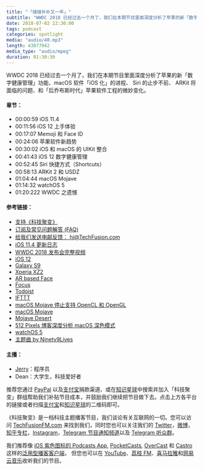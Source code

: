 ```yaml
---
title: "「缝缝补补又一年」"
subtitle: "WWDC 2018 已经过去一个月了，我们在本期节目里面深度分析了苹果的新「数字健康管理」功能、macOS 软件「iOS 化」的进程、 Siri 的止步不前、 ARKit 将面临的问提、和「后乔布斯时代」苹果软件工程的微妙变化。"
date: 2018-07-02 22:30:00
tags: podcast
categories: spotlight
media: "audio/40.mp3"
length: 43877942 
media_type: "audio/mpeg"
duration: 01:30:30
---
```


WWDC 2018 已经过去一个月了，我们在本期节目里面深度分析了苹果的新「数字健康管理」功能、macOS 软件「iOS 化」的进程、 Siri 的止步不前、 ARKit 将面临的问题、和「后乔布斯时代」苹果软件工程的微妙变化。

#### 章节：

- 00:00:59 iOS 11.4
- 00:11:56 iOS 12 上手体验
- 00:17:07 Memoji 和 Face ID
- 00:24:06 苹果软件新趋势
- 00:30:02 iOS 和 macOS 的 UIKit 整合
- 00:41:43 iOS 12 数字健康管理
- 00:52:45 Siri 快捷方式（Shortcuts）
- 00:58:13 ARKit 2 和 USDZ
- 01:04:44 macOS Mojave
- 01:14:32 watchOS 5
- 01:20:222 WWDC 之遗憾

#### 参考链接：

- [支持《科技聚变》](https://techfusionfm.com/donate)
- [订阅及常见问题解答 (FAQ)](https://techfusionfm.com/faq)
- [给我们发送电邮反馈： hi@TechFusion.com](mailto:hi@techfusionfm.com)
- [iOS 11.4 更新日志](https://support.apple.com/zh-cn/ht208067#114)
- [WWDC 2018 发布会完整视频](https://www.apple.com/apple-events/june-2018/)
- [iOS 12](https://www.apple.com/cn/ios/ios-12-preview/)
- [Galaxy S9](https://www.samsung.com/ca/smartphones/galaxy-s9/)
- [Xperia XZ2](https://www.sonymobile.com/cn/products/phones/xperia-xz2/)
- [AR based Face](https://developer.apple.com/documentation/arkit/creating_face_based_ar_experiences)
- [Focus](https://heyfocus.com/) 
- [Todoist](https://todoist.com/app?lang=en#start) 
- [IFTTT](https://ifttt.com/)
- [macOS Mojave 停止支持 OpenCL 和 OpenGL](https://developer.apple.com/macos/whats-new/#deprecationofopenglandopencl)
- [macOS Mojave](https://www.apple.com/cn/macos/mojave-preview/)
- [Mojave Desert](https://zh.wikipedia.org/wiki/%E8%8E%AB%E5%93%88%E9%9F%A6%E6%B2%99%E6%BC%A0) 
- [512 Pixels 博客深度分析 macOS 深色模式](https://512pixels.net/2018/06/on-macos-mojaves-dark-mode/)  
- [watchOS 5](https://www.apple.com/cn/watchos-preview/)  
- [主题曲 by Ninety9Lives](http://99l.tv/BleedingThroughYU)

#### 主播：

- [Jerry](https://twitter.com/jerryfzhang)：程序员
- Dean：大学生，科技爱好者

推荐您通过 [PayPal](https://paypal.me/techfusionfm/5) 以及[支付宝](HTTPS://QR.ALIPAY.COM/FKX09288AJOENI0MVZXM12)捐款渠道、或在[知识星球](https://www.xiaomiquan.com)中搜索并加入「科技聚变」群组帮助我们补贴节目成本，并鼓励我们继续把节目做下去。点击上方各平台的链接或者扫描[支付宝](https://techfusionfm.com/images/QR.JPG)和[知识星球](https://t.zsxq.com/IEmEM3f)的二维码即可。

《科技聚变》是一档科技主题播客节目，我们谈论有关互联网的一切。您可以访问 [TechFusionFM.com](https://TechFusionFM.com) 来找到我们，同时您也可以关注我们的 [Twitter](http://twitter.com/TechFusionFM)，[微博](http://weibo.com/TechFusionFM)，[知乎专栏](https://zhuanlan.zhihu.com/TechFusion)，[Instagram](http://instagram.com/TechFusionFM)，[Telegram 节目通知频道](https://t.me/TechFusionFM)以及 [Telegram 听众群](https://t.me/TechFusionChat)。

我们推荐像 [iOS 紫色图标的 Podcasts App](https://itunes.apple.com/cn/podcast/id1202658654), [PocketCasts](http://pca.st/podcast/28fcd200-cc7c-0134-10da-25324e2a541d), [OverCast](https://overcast.fm) 和 [Castro](http://supertop.co/castro/) 这样的[泛用型播客客户端](https://techfusionfm.com/faq)， 但您也可以在 [YouTube](https://www.youtube.com/channel/UC6uvHf21Tjm5lepw6P2Ki-Q)、[荔枝 FM](https://www.lizhi.fm/1494013/)、[喜马拉雅](http://www.ximalaya.com/72456289/album/6648521)和[网易云音乐](http://music.163.com/#/djradio?id=347498120)收听我们的节目。
